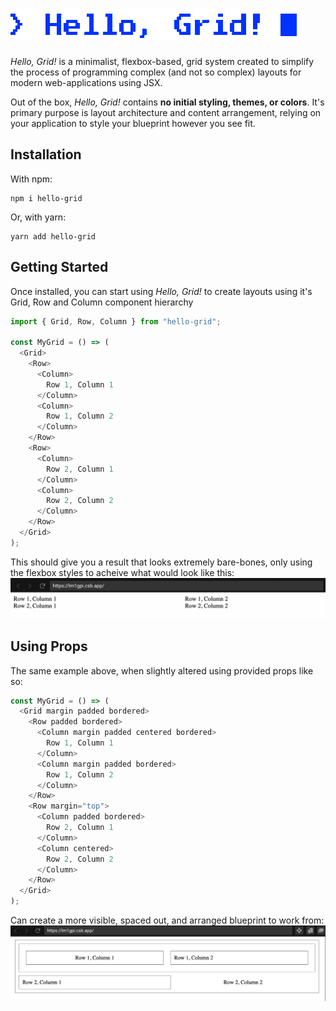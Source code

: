 # ![Hello, Grid!](logo.gif)

*Hello, Grid!* is a minimalist, flexbox-based, grid system created to simplify the process of programming complex (and not so complex) layouts for modern web-applications using JSX.

Out of the box, *Hello, Grid!* contains **no initial styling, themes, or colors**. It's primary purpose is layout architecture and content arrangement, relying on your application to style your blueprint however you see fit.

## Installation
With npm:
```shell
npm i hello-grid
```

Or, with yarn:
```shell
yarn add hello-grid
```

## Getting Started
Once installed, you can start using *Hello, Grid!* to create layouts using it's Grid, Row and Column component hierarchy

```javascript
import { Grid, Row, Column } from "hello-grid";

const MyGrid = () => (
  <Grid>
    <Row>
      <Column>
        Row 1, Column 1
      </Column>
      <Column>
        Row 1, Column 2
      </Column>
    </Row>
    <Row>
      <Column>
        Row 2, Column 1
      </Column>
      <Column>
        Row 2, Column 2
      </Column>
    </Row>
  </Grid>
);
```

This should give you a result that looks extremely bare-bones, only using the flexbox styles to acheive what would look like this:
![basic screenshot](basic-screenshot.png)

## Using Props
The same example above, when slightly altered using provided props like so:

```javascript
const MyGrid = () => (
  <Grid margin padded bordered>
    <Row padded bordered>
      <Column margin padded centered bordered>
        Row 1, Column 1
      </Column>
      <Column margin padded bordered>
        Row 1, Column 2
      </Column>
    </Row>
    <Row margin="top">
      <Column padded bordered>
        Row 2, Column 1
      </Column>
      <Column centered>
        Row 2, Column 2
      </Column>
    </Row>
  </Grid>
);
```
Can create a more visible, spaced out, and arranged blueprint to work from:
![basic props screenshot](basic-props-screenshot.png)
